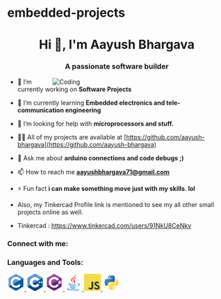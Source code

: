 # embedded-projects
<h1 align="center">Hi 👋, I'm Aayush Bhargava</h1>
<h3 align="center">A passionate software builder</h3>
<img align="right" alt="Coding" width="400" src="[https://images.app.goo.gl/gBs6Xvd5MTBBTe5v7](https://dotrobot.nl/wp-content/uploads/2023/07/embedded-hardware-engineer-elektrotechniek.webp)">

- 🔭 I’m currently working on **Software Projects**

- 🌱 I’m currently learning **Embedded electronics and tele-communication engineering**

- 🤝 I’m looking for help with **microprocessors and stuff.**

- 👨‍💻 All of my projects are available at [https://github.com/aayush-bhargava](https://github.com/aayush-bhargava)

- 💬 Ask me about **arduino connections and code debugs ;)**

- 📫 How to reach me **aayushbhargava71@gmail.com**

- ⚡ Fun fact **i can make something move just with my skills. lol**

- Also, my Tinkercad Profile link is mentioned to see my all other small projects online as well.
- Tinkercad : https://www.tinkercad.com/users/91NkU8CeNkv

<h3 align="left">Connect with me:</h3>
<p align="left">
</p>

<h3 align="left">Languages and Tools:</h3>
<p align="left"> <a href="https://www.cprogramming.com/" target="_blank" rel="noreferrer"> <img src="https://raw.githubusercontent.com/devicons/devicon/master/icons/c/c-original.svg" alt="c" width="40" height="40"/> </a> <a href="https://www.w3schools.com/cpp/" target="_blank" rel="noreferrer"> <img src="https://raw.githubusercontent.com/devicons/devicon/master/icons/cplusplus/cplusplus-original.svg" alt="cplusplus" width="40" height="40"/> </a> <a href="https://www.w3schools.com/cs/" target="_blank" rel="noreferrer"> <img src="https://raw.githubusercontent.com/devicons/devicon/master/icons/csharp/csharp-original.svg" alt="csharp" width="40" height="40"/> </a> <a href="https://www.java.com" target="_blank" rel="noreferrer"> <img src="https://raw.githubusercontent.com/devicons/devicon/master/icons/java/java-original.svg" alt="java" width="40" height="40"/> </a> <a href="https://developer.mozilla.org/en-US/docs/Web/JavaScript" target="_blank" rel="noreferrer"> <img src="https://raw.githubusercontent.com/devicons/devicon/master/icons/javascript/javascript-original.svg" alt="javascript" width="40" height="40"/> </a> <a href="https://www.python.org" target="_blank" rel="noreferrer"> <img src="https://raw.githubusercontent.com/devicons/devicon/master/icons/python/python-original.svg" alt="python" width="40" height="40"/> </a> </p>
